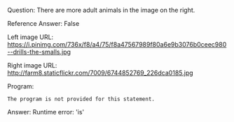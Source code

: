 Question: There are more adult animals in the image on the right.

Reference Answer: False

Left image URL: https://i.pinimg.com/736x/f8/a4/75/f8a47567989f80a6e9b3076b0ceec980--drills-the-smalls.jpg

Right image URL: http://farm8.staticflickr.com/7009/6744852769_226dca0185.jpg

Program:

```
The program is not provided for this statement.
```
Answer: Runtime error: 'is'

